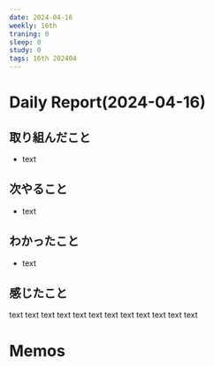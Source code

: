 ```yaml
---
date: 2024-04-16
weekly: 16th
traning: 0
sleep: 0
study: 0
tags: 16th 202404 
---
```

# Daily Report(2024-04-16)
## 取り組んだこと
- text
## 次やること
- text
## わかったこと
- text
## 感じたこと
text text text text text text text text text text text text
# Memos